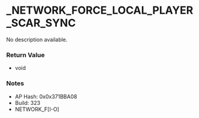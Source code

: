 # _NETWORK_FORCE_LOCAL_PLAYER_SCAR_SYNC

No description available.

### Return Value
* void

### Notes
* AP Hash: 0x0x371BBA08
* Build: 323
* NETWORK_F[I-O]

